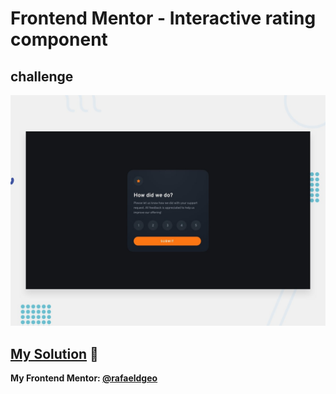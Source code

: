 # Frontend Mentor - Interactive rating component
## challenge

![Design preview for the Interactive rating component coding challenge](./design/desktop-preview.jpg)

## [My Solution](https://interactive-rating-component-main.rfldiasapp.repl.co/) 🚀
**My Frontend Mentor: [@rafaeldgeo](https://www.frontendmentor.io/profile/rafaeldgeo)**
